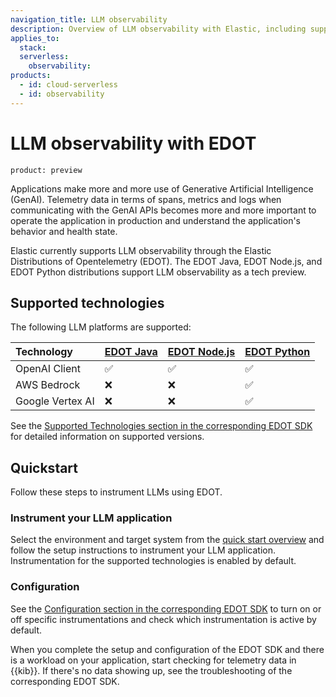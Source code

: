 ```yaml
---
navigation_title: LLM observability
description: Overview of LLM observability with Elastic, including supported technologies and quickstart instructions.
applies_to:
  stack:
  serverless:
    observability:
products:
  - id: cloud-serverless
  - id: observability
---
```


# LLM observability with EDOT

```{applies_to}
product: preview
```

Applications make more and more use of Generative Artificial Intelligence (GenAI). Telemetry data in terms of spans, metrics and logs when communicating with the GenAI APIs becomes more and more important to operate the application in production and understand the application's behavior and health state.

Elastic currently supports LLM observability through the Elastic Distributions of Opentelemetry (EDOT). The EDOT Java, EDOT Node.js, and EDOT Python distributions support LLM observability as a tech preview.

## Supported technologies

The following LLM platforms are supported:

| Technology | [EDOT Java](../../edot-sdks/java/supported-technologies.md#openai-client-instrumentation) | [EDOT Node.js](../../edot-sdks/nodejs/supported-technologies.md#llm-instrumentations) | [EDOT Python](../../edot-sdks/python/supported-technologies.md#llm-instrumentations) |
|:-----------|:----------|:-------------|:------------|
| OpenAI Client | ✅ | ✅ | ✅ |
| AWS Bedrock | ❌ | ❌ | ✅ |
| Google Vertex AI | ❌ | ❌ | ✅ |

See the [Supported Technologies section in the corresponding EDOT SDK](../../edot-sdks/index.md) for detailed information on supported versions.

## Quickstart

Follow these steps to instrument LLMs using EDOT.

### Instrument your LLM application

Select the environment and target system from the [quick start overview](../../quickstart/index.md) and follow the setup instructions to instrument your LLM application. Instrumentation for the supported technologies is enabled by default.

### Configuration

See the [Configuration section in the corresponding EDOT SDK](../../edot-sdks/index.md) to turn on or off specific instrumentations and check which instrumentation is active by default.

When you complete the setup and configuration of the EDOT SDK and there is a workload on your application, start checking for telemetry data in {{kib}}. If there's no data showing up, see the troubleshooting of the corresponding EDOT SDK.
